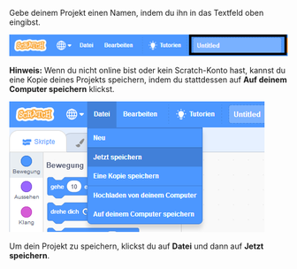 Gebe deinem Projekt einen Namen, indem du ihn in das Textfeld oben eingibst.

![Screenshot](images/name-annotated.png)

**Hinweis:** Wenn du nicht online bist oder kein Scratch-Konto hast, kannst du eine Kopie deines Projekts speichern, indem du stattdessen auf **Auf deinem Computer speichern** klickst.

![Selecting 'Save now' in the 'File' menu.](images/save.png)

Um dein Projekt zu speichern, klickst du auf **Datei** und dann auf **Jetzt speichern**.